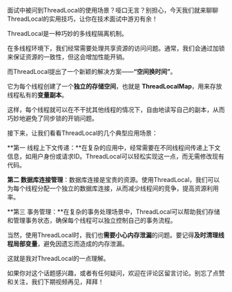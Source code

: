 面试中被问到ThreadLocal的使用场景？哑口无言？别担心，今天我们就来聊聊ThreadLocal的实用技巧，让你在技术面试中游刃有余！

ThreadLocal是一种巧妙的多线程隔离机制。

在多线程环境下，我们经常需要处理共享资源的访问问题。通常，我们会通过加锁来保证资源的一致性，但这会增加性能开销。

而ThreadLocal提出了一个新颖的解决方案——**“空间换时间”**。

它为每个线程创建了一个**独立的存储空间**，也就是 **ThreadLocalMap**，用来存放线程私有的**变量副本**。

这样，每个线程就可以在不干扰其他线程的情况下，自由地读写自己的副本，从而巧妙地避免了同步锁的开销问题。

接下来，让我们看看ThreadLocal的几个典型应用场景：

**第一 线程上下文传递：**在复杂的应用中，经常需要在不同线程间传递上下文信息，如用户身份或请求ID。ThreadLocal可以轻松实现这一点，而无需修改现有代码。

**第二 数据库连接管理**：数据库连接是宝贵的资源。使用ThreadLocal，我们可以为每个线程分配一个独立的数据库连接，从而减少线程间的竞争，提高资源利用率。

**第三 事务管理：**在复杂的事务处理场景中，ThreadLocal可以帮助我们存储和管理事务状态，确保每个线程可以独立控制自己的事务流程。

当然，使用ThreadLocal时，我们也**需要小心内存泄漏**的问题。要记得**及时清理线程局部变量**，避免因遗忘而造成的内存泄漏。

这就是我对ThreadLocal的一点理解。

如果你对这个话题感兴趣，或者有任何疑问，欢迎在评论区留言讨论。别忘了点赞和关注，我们下期视频再见，拜拜！
